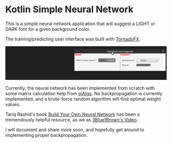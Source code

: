 # Kotlin Simple Neural Network

This is a simple neural network application that will suggest a LIGHT or DARK font for a given background color.

The training/predicting user interface was built with [TornadoFX](https://github.com/edvin/tornadofx).

![](demo.gif)

Currently, the neural network has been implemented from scratch with some matrix calculation help from [ojAlgo](https://github.com/optimatika/ojAlgo). No backpropagation is currently implemented, and a brute-force random algorithm will find optimal weight values.

Tariq Rashid's book [Build Your Own Neural Network](https://www.amazon.com/Make-Your-Own-Neural-Network/dp/1530826608/) has been a tremendously helpful resource, as we as [3Blue1Brown's Video](https://www.youtube.com/watch?v=aircAruvnKk&list=PLZHQObOWTQDNU6R1_67000Dx_ZCJB-3pi).

I will document and share more soon, and hopefully get around to implementing proper backpropagation.
